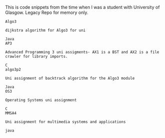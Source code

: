 This is code snippets from the time when I was a student with University of Glasgow.
Legacy Repo for memory only.


    Algo3

    dijkstra algorithm for Algo3 for uni

    Java
    AP3

    Advanced Programming 3 uni assigments- AX1 is a BST and AX2 is a file crawler for library imports.

    C
    algo3p2

    Uni assignment of backtrack algorithm for the Algo3 module

    Java
    OS3

    Operating Systems uni assignment

    C
    MMSA4

    Uni assignment for multimedia systems and applications

    java

